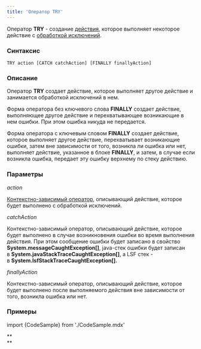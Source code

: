 ```yaml
---
title: 'Оператор TRY'
---
```


Оператор **TRY** - создание [действия](Действия.md), которое выполняет некоторое действие с [обработкой исключений](Обработка_исключений_TRY.md).

### Синтаксис

    TRY action [CATCH catchAction] [FINALLY finallyAction]

### Описание

Оператор **TRY** создает действие, которое выполняет другое действие и занимается обработкой исключений в нем. 

Форма оператора без ключевого слова **FINALLY** создает действие, выполняющее другое действие и перехватывающее возникающие в нем ошибки. При этом ошибка никуда не передается.

Форма оператора с ключевым словом **FINALLY** создает действие, которое выполняет другое действие, перехватывает возникающие ошибки, затем вне зависимости от того, возникла ли ошибка или нет, выполняет действие, указанное в блоке **FINALLY**, и затем, в случае если возникла ошибка, передает эту ошибку верхнему по стеку действию.

### Параметры

*action*

[Контекстно-зависимый оператор](Операторы-действия.md#contextdependent), описывающий действие, которое будет выполнено с обработкой исключений.

*catchAction*

Контекстно-зависимый оператор, описывающий действие, которое будет выполнено в случае возникновения ошибки во время выполнения действия. При этом сообщение ошибки будет записано в свойство **System.messageCaughtException\[\]**, java-стек ошибки будет записан в **System.javaStackTraceCaughtException\[\]**, а LSF стек - в ****System.lsfStackTraceCaughtException\[\].****

*finallyAction*

Контекстно-зависимый оператор, описывающий действие, которое будет выполнено после выполняемого действия вне зависимости от того, возникла ошибка или нет.

### Примеры


import {CodeSample} from './CodeSample.mdx'

<CodeSample url="https://ru-documentation.lsfusion.org/sample?file=ActionSample&block=try"/>

**  
**
